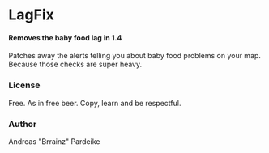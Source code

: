 # LagFix

#### Removes the baby food lag in 1.4

Patches away the alerts telling you about baby food problems on your map. Because those checks are super heavy.

### License

Free. As in free beer. Copy, learn and be respectful.

### Author

Andreas "Brrainz" Pardeike
